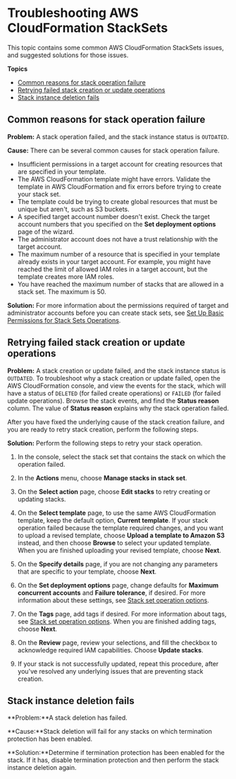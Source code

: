 # Troubleshooting AWS CloudFormation StackSets<a name="stacksets-troubleshooting"></a>

This topic contains some common AWS CloudFormation StackSets issues, and suggested solutions for those issues\.

**Topics**
+ [Common reasons for stack operation failure](#w4784ab1c19c25b6)
+ [Retrying failed stack creation or update operations](#w4784ab1c19c25b8)
+ [Stack instance deletion fails](#stack-instance-delete-fails)

## Common reasons for stack operation failure<a name="w4784ab1c19c25b6"></a>

**Problem:** A stack operation failed, and the stack instance status is `OUTDATED`\.

**Cause:** There can be several common causes for stack operation failure\.
+ Insufficient permissions in a target account for creating resources that are specified in your template\.
+ The AWS CloudFormation template might have errors\. Validate the template in AWS CloudFormation and fix errors before trying to create your stack set\.
+ The template could be trying to create global resources that must be unique but aren't, such as S3 buckets\.
+ A specified target account number doesn't exist\. Check the target account numbers that you specified on the **Set deployment options** page of the wizard\.
+ The administrator account does not have a trust relationship with the target account\.
+ The maximum number of a resource that is specified in your template already exists in your target account\. For example, you might have reached the limit of allowed IAM roles in a target account, but the template creates more IAM roles\.
+ You have reached the maximum number of stacks that are allowed in a stack set\. The maximum is 50\.

**Solution:** For more information about the permissions required of target and administrator accounts before you can create stack sets, see [Set Up Basic Permissions for Stack Sets Operations](stacksets-prereqs.md#stacksets-prereqs-accountsetup)\.

## Retrying failed stack creation or update operations<a name="w4784ab1c19c25b8"></a>

**Problem:** A stack creation or update failed, and the stack instance status is `OUTDATED`\. To troubleshoot why a stack creation or update failed, open the AWS CloudFormation console, and view the events for the stack, which will have a status of `DELETED` \(for failed create operations\) or `FAILED` \(for failed update operations\)\. Browse the stack events, and find the **Status reason** column\. The value of **Status reason** explains why the stack operation failed\.

After you have fixed the underlying cause of the stack creation failure, and you are ready to retry stack creation, perform the following steps\.

**Solution:** Perform the following steps to retry your stack operation\.

1. In the console, select the stack set that contains the stack on which the operation failed\.

1. In the **Actions** menu, choose **Manage stacks in stack set**\.

1. On the **Select action** page, choose **Edit stacks** to retry creating or updating stacks\.

1. On the **Select template** page, to use the same AWS CloudFormation template, keep the default option, **Current template**\. If your stack operation failed because the template required changes, and you want to upload a revised template, choose **Upload a template to Amazon S3** instead, and then choose **Browse** to select your updated template\. When you are finished uploading your revised template, choose **Next**\.

1. On the **Specify details** page, if you are not changing any parameters that are specific to your template, choose **Next**\.

1. On the **Set deployment options** page, change defaults for **Maximum concurrent accounts** and **Failure tolerance**, if desired\. For more information about these settings, see [Stack set operation options](stacksets-concepts.md#stackset-ops-options)\.

1. On the **Tags** page, add tags if desired\. For more information about tags, see [Stack set operation options](stacksets-concepts.md#stackset-ops-options)\. When you are finished adding tags, choose **Next**\.

1. On the **Review** page, review your selections, and fill the checkbox to acknowledge required IAM capabilities\. Choose **Update stacks**\.

1. If your stack is not successfully updated, repeat this procedure, after you've resolved any underlying issues that are preventing stack creation\.

## Stack instance deletion fails<a name="stack-instance-delete-fails"></a>

**Problem:**A stack deletion has failed\.

**Cause:**Stack deletion will fail for any stacks on which termination protection has been enabled\. 

**Solution:**Determine if termination protection has been enabled for the stack\. If it has, disable termination protection and then perform the stack instance deletion again\.